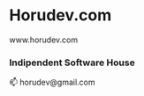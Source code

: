 <h1>Horudev.com</h1>  www.horudev.com
  <h3>Indipendent Software House</h3>
 <p> 📫 horudev@gmail.com </p>
<!---
horudev/horudev is a ✨ special ✨ repository because its `README.md` (this file) appears on your GitHub profile.
You can click the Preview link to take a look at your changes.
--->
